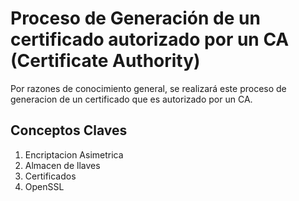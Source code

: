 # Proceso de Generación de un certificado autorizado por un CA (Certificate Authority)
Por razones de conocimiento general, se realizará este proceso de generacion de un certificado que es autorizado por un CA.

## Conceptos Claves
1. Encriptacion Asimetrica
2. Almacen de llaves
3. Certificados
4. OpenSSL
